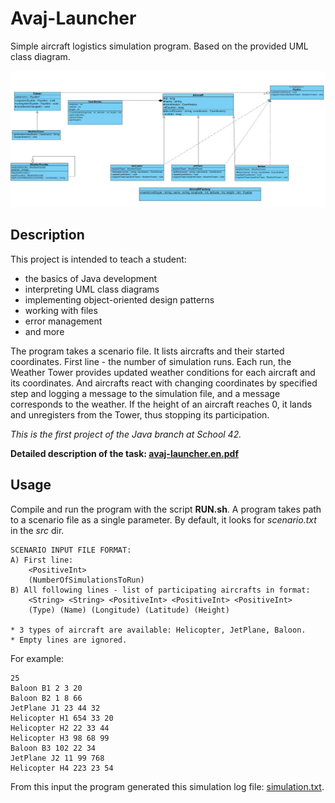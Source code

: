 # Avaj-Launcher

Simple aircraft logistics simulation program. Based on the provided UML class diagram.

![](doc/avaj_uml.jpg)

## Description

This project is intended to teach a student: 
- the basics of Java development
- interpreting UML class diagrams
- implementing object-oriented design patterns
- working with files
- error management
- and more

The program takes a scenario file. It lists aircrafts and their started coordinates. First line - the number of simulation runs. Each run, the Weather Tower provides updated weather conditions for each aircraft and its coordinates. And aircrafts react with changing coordinates by specified step and logging a message to the simulation file, and a message corresponds to the weather. If the height of an aircraft reaches 0, it lands and unregisters from the Tower, thus stopping its participation.

*This is the first project of the Java branch at School 42.*

**Detailed description of the task: [avaj-launcher.en.pdf](https://github.com/dstepanets/Avaj-Launcher/blob/master/doc/avaj-launcher.en.pdf)**

## Usage

Compile and run the program with the script **RUN.sh**. A program takes path to a scenario file as a single parameter. By default, it looks for *scenario.txt* in the *src* dir. 

```
SCENARIO INPUT FILE FORMAT:
A) First line:
	<PositiveInt>
	(NumberOfSimulationsToRun)
B) All following lines - list of participating aircrafts in format:
	<String> <String> <PositiveInt> <PositiveInt> <PositiveInt>
	(Type) (Name) (Longitude) (Latitude) (Height)
  
* 3 types of aircraft are available: Helicopter, JetPlane, Baloon.
* Empty lines are ignored.
  ```

For example:

```
25
Baloon B1 2 3 20
Baloon B2 1 8 66
JetPlane J1 23 44 32
Helicopter H1 654 33 20
Helicopter H2 22 33 44
Helicopter H3 98 68 99
Baloon B3 102 22 34
JetPlane J2 11 99 768
Helicopter H4 223 23 54
```

From this input the program generated this simulation log file: [simulation.txt](https://github.com/dstepanets/Avaj-Launcher/blob/master/src/simulation.txt).
